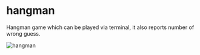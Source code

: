# hangman
Hangman game which can be played via terminal, it also reports number of wrong guess.

![hangman](https://user-images.githubusercontent.com/56651041/111887298-1bb07f80-89e5-11eb-8332-b33b25d7a8db.gif)

